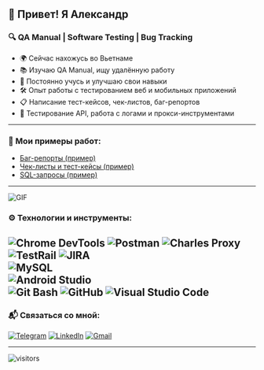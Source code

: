 ## 👋 <span id="greeting">Привет!</span> Я Александр

<script>
  const hours = new Date().getHours();
  let greeting = "Привет!";
  if (hours < 6) greeting = "Доброй ночи!";
  else if (hours < 12) greeting = "Доброе утро!";
  else if (hours < 18) greeting = "Добрый день!";
  else greeting = "Добрый вечер!";
  document.getElementById("greeting").innerText = greeting;
</script>

### 🔍 QA Manual | Software Testing | Bug Tracking

- 🌍 Сейчас нахожусь во Вьетнаме
- 📚 Изучаю QA Manual, ищу удалённую работу
- 🎯 Постоянно учусь и улучшаю свои навыки
- 🛠️ Опыт работы с тестированием веб и мобильных приложений
- 📋 Написание тест-кейсов, чек-листов, баг-репортов
- 🔄 Тестирование API, работа с логами и прокси-инструментами
---
### 📂 Мои примеры работ:

- [Баг-репорты (пример)](https://github.com/Boomerang-o/bug-reports)
- [Чек-листы и тест-кейсы (пример)](https://github.com/Boomerang-o/test-cases)
- [SQL-запросы (пример)](https://github.com/Boomerang-o/sql-queries)
---
![GIF](https://user-images.githubusercontent.com/74038190/212284115-f47cd8ff-2ffb-4b04-b5bf-4d1c14c0247f.gif)

### ⚙️ Технологии и инструменты:

![Chrome DevTools](https://img.shields.io/badge/-Chrome%20DevTools-4285F4?style=flat-square&logo=google-chrome&logoColor=white) 
![Postman](https://img.shields.io/badge/-Postman-FF6C37?style=flat-square&logo=postman&logoColor=white)
![Charles Proxy](https://img.shields.io/badge/-Charles%20Proxy-4285F4?style=flat-square&logo=google-chrome&logoColor=white)   
![TestRail](https://img.shields.io/badge/-TestRail-71B556?style=flat-square&logo=testrail&logoColor=white)
![JIRA](https://img.shields.io/badge/-JIRA-0052CC?style=flat-square&logo=jira&logoColor=white)   
![MySQL](https://img.shields.io/badge/-MySQL-4479A1?style=flat-square&logo=mysql&logoColor=white)    
![Android Studio](https://img.shields.io/badge/-Android%20Studio-3DDC84?style=flat-square&logo=android-studio&logoColor=white)     
![Git Bash](https://img.shields.io/badge/-Git%20Bash-F05032?style=flat-square&logo=git&logoColor=white) 
![GitHub](https://img.shields.io/badge/-GitHub-181717?style=flat-square&logo=github&logoColor=white)
![Visual Studio Code](https://img.shields.io/badge/-VS%20Code-007ACC?style=flat-square&logo=visual-studio-code&logoColor=white)  
---

### 📬 Связаться со мной:
[![Telegram](https://img.shields.io/badge/-Telegram-26A5E4?style=flat-square&logo=telegram&logoColor=white)](https://t.me/B00merango) 
[![LinkedIn](https://img.shields.io/badge/-LinkedIn-0077B5?style=flat-square&logo=linkedin&logoColor=white)](https://www.linkedin.com/in/aleksandrkuvychkin/)
[![Gmail](https://img.shields.io/badge/-Gmail-D14836?style=flat-square&logo=gmail&logoColor=white)](mailto:motion.boomerang@gmail.com)

---

![visitors](https://visitor-badge.laobi.icu/badge?page_id=Boomerang-o)
